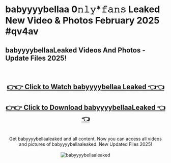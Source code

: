 # babyyyybellaa 0𝚗𝚕𝚢*𝚏𝚊𝚗𝚜 Leaked New Video & Photos February 2025 #qv4av

<h2>babyyyybellaaLeaked Videos And Photos - Update Files 2025!</h2>
<br>
<div align="center">
<h2><a href="https://mediaupload.pro?title=babyyyybellaa&ref=11F" rel="nofollow">👉👉 Click to Watch babyyyybellaa Leaked 👈👈</a></h2>
<h2><a href="https://mediaupload.pro?title=babyyyybellaa&ref=11F" rel="nofollow">👉👉 Click to Download babyyyybellaaLeaked 👈👈</a></h2>
<br>
Get babyyyybellaaleaked and all content. Now you can access all videos and pictures of babyyyybellaaleaked. New Updated Files 2025!
<br>
<br>
<a href="https://mediaupload.pro?title=babyyyybellaa&ref=11F" rel="nofollow" data-target="animated-image.originalLink"><img src="https://i.ibb.co/Gkj2r4b/banner.png" alt="babyyyybellaaleaked" style="max-width: 100%; display: inline-block;" data-target="animated-image.originalImage"></a>
</div>
<br>

